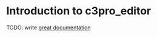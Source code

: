 # Introduction to c3pro_editor

TODO: write [great documentation](http://jacobian.org/writing/great-documentation/what-to-write/)
